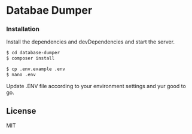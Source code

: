 # Databae Dumper

### Installation

Install the dependencies and devDependencies and start the server.

```sh
$ cd database-dumper
$ composer install
```

```sh
$ cp .env.example .env
$ nano .env
```
Update .ENV file according to your environment settings and yur good to go.

License
----

MIT